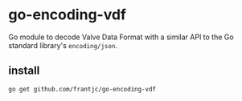 # go-encoding-vdf

Go module to decode Valve Data Format with a similar API to the Go standard library's `encoding/json`.

## install

```sh
go get github.com/frantjc/go-encoding-vdf
```
